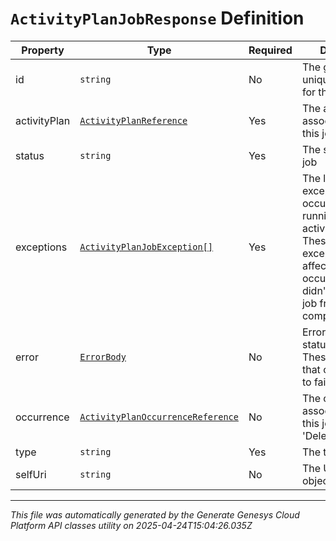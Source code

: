 # `ActivityPlanJobResponse` Definition

| Property | Type | Required | Description |
|----------|------|----------|-------------|
| id | `string` | No | The globally unique identifier for the object. |
| activityPlan | [`ActivityPlanReference`](activityplanreference-definition.md) | Yes | The activity plan associated with this job |
| status | `string` | Yes | The status of the job |
| exceptions | [`ActivityPlanJobException[]`](activityplanjobexception-definition.md) | Yes | The list of exceptions that occurred while running this activity plan job. These are exceptions that affect individual occurrences but didn't prevent the job from completing |
| error | [`ErrorBody`](errorbody-definition.md) | No | Error details if status == 'Error'. These are errors that caused the job to fail to complete |
| occurrence | [`ActivityPlanOccurrenceReference`](activityplanoccurrencereference-definition.md) | No | The occurrence associated with this job if type == 'DeleteOccurrence' |
| type | `string` | Yes | The type of the job |
| selfUri | `string` | No | The URI for this object |

---

*This file was automatically generated by the Generate Genesys Cloud Platform API classes utility on 2025-04-24T15:04:26.035Z*